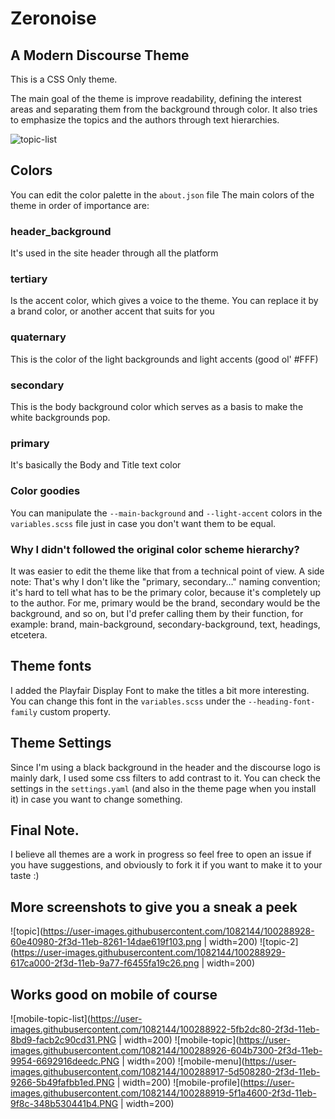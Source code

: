 # Zeronoise
## A Modern Discourse Theme 

This is a CSS Only theme. 

The main goal of the theme is improve readability, defining the interest areas and separating them from the background through color. 
It also tries to emphasize the topics and the authors through text hierarchies. 

![topic-list](https://user-images.githubusercontent.com/1082144/100288931-617ca000-2f3d-11eb-8687-dd2dcdd2d6e9.png)

## Colors
You can edit the color palette in the `about.json` file
The main colors of the theme in order of importance are: 

### header_background 
It's used in the site header through all the platform

### tertiary
Is the accent color, which gives a voice to the theme. You can replace it by a brand color, or another accent that suits for you

### quaternary
This is the color of the light backgrounds and light accents (good ol' #FFF)

### secondary
This is the body background color which serves as a basis to make the white backgrounds pop. 

### primary 
It's basically the Body and Title text color

### Color goodies 
You can manipulate the `--main-background` and `--light-accent` colors in the `variables.scss` file just in case you don't want them to be equal. 

### Why I didn't followed the original color scheme hierarchy? 
It was easier to edit the theme like that from a technical point of view. 
A side note: That's why I don't like the "primary, secondary…" naming convention; it's hard to tell what has to be the primary color, because it's completely up to the author. For me, primary would be the brand, secondary would be the background, and so on, but I'd prefer calling them by their function, for example: brand, main-background, secondary-background, text, headings, etcetera. 

## Theme fonts 
I added the Playfair Display Font to make the titles a bit more interesting. You can change this font in the `variables.scss` under the `--heading-font-family` custom property.

## Theme Settings 
Since I'm using a black background in the header and the discourse logo is mainly dark, I used some css filters to add contrast to it. You can check the settings in the `settings.yaml` (and also in the theme page when you install it) in case you want to change something. 

## Final Note. 
I believe all themes are a work in progress so feel free to open an issue if you have suggestions, and obviously to fork it if you want to make it to your taste :) 

## More screenshots to give you a sneak a peek
![topic](https://user-images.githubusercontent.com/1082144/100288928-60e40980-2f3d-11eb-8261-14dae619f103.png | width=200)
![topic-2](https://user-images.githubusercontent.com/1082144/100288929-617ca000-2f3d-11eb-9a77-f6455fa19c26.png | width=200)

## Works good on mobile of course 
![mobile-topic-list](https://user-images.githubusercontent.com/1082144/100288922-5fb2dc80-2f3d-11eb-8bd9-facb2c90cd31.PNG | width=200)
![mobile-topic](https://user-images.githubusercontent.com/1082144/100288926-604b7300-2f3d-11eb-9954-6692916deedc.PNG | width=200)
![mobile-menu](https://user-images.githubusercontent.com/1082144/100288917-5d508280-2f3d-11eb-9266-5b49fafbb1ed.PNG | width=200)
![mobile-profile](https://user-images.githubusercontent.com/1082144/100288919-5f1a4600-2f3d-11eb-9f8c-348b530441b4.PNG | width=200)


